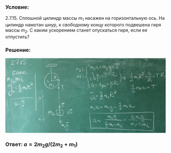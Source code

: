 ###  Условие:

$2.7.15.$ Сплошной цилиндр массы $m_1$ насажен на горизонтальную ось. На цилиндр намотан шнур, к свободному концу которого подвешена гиря массы $m_2$. С каким ускорением станет опускаться гиря, если ее отпустить?

###  Решение:

![|640x298, 67%](../../img/2.7.15/sol.jpg)

###  Ответ: $a = 2m_2g/(2m_2 + m_1)$